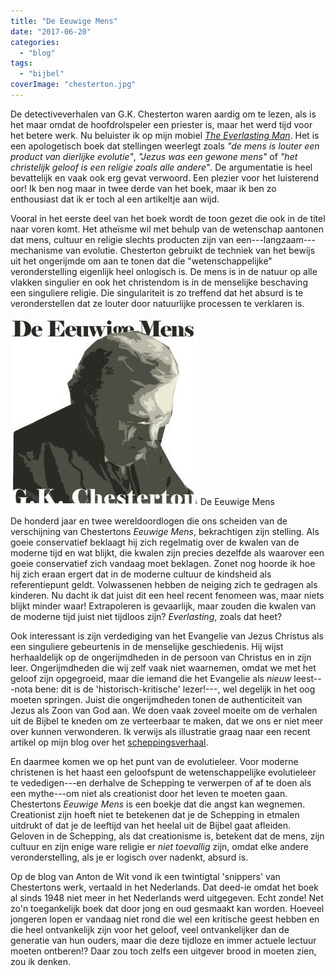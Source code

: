 ```yaml
---
title: "De Eeuwige Mens"
date: "2017-06-20"
categories: 
  - "blog"
tags: 
  - "bijbel"
coverImage: "chesterton.jpg"
---
```


De detectiveverhalen van G.K. Chesterton waren aardig om te lezen, als is het maar omdat de hoofdrolspeler een priester is, maar het werd tijd voor het betere werk. Nu beluister ik op mijn mobiel [_The Everlasting Man_](https://archive.org/details/EverlastingMan). Het is een apologetisch boek dat stellingen weerlegt zoals _"de mens is louter een product van dierlijke evolutie"_, _"Jezus was een gewone mens"_ of _"het christelijk geloof is een religie zoals alle andere"_. De argumentatie is heel bevattelijk en vaak ook erg gevat verwoord. Een plezier voor het luisterend oor! Ik ben nog maar in twee derde van het boek, maar ik ben zo enthousiast dat ik er toch al een artikeltje aan wijd.

Vooral in het eerste deel van het boek wordt de toon gezet die ook in de titel naar voren komt. Het atheïsme wil met behulp van de wetenschap aantonen dat mens, cultuur en religie slechts producten zijn van een---langzaam---mechanisme van evolutie. Chesterton gebruikt de techniek van het bewijs uit het ongerijmde om aan te tonen dat die "wetenschappelijke" veronderstelling eigenlijk heel onlogisch is. De mens is in de natuur op alle vlakken singulier en ook het christendom is in de menselijke beschaving een singuliere religie. Die singulariteit is zo treffend dat het absurd is te veronderstellen dat ze louter door natuurlijke processen te verklaren is.

![](images/gkc_ew-1200x1200-300x300.jpg) De Eeuwige Mens

De honderd jaar en twee wereldoordlogen die ons scheiden van de verschijning van Chestertons _Eeuwige Mens_, bekrachtigen zijn stelling. Als goeie conservatief beklaagt hij zich regelmatig over de kwalen van de moderne tijd en wat blijkt, die kwalen zijn precies dezelfde als waarover een goeie conservatief zich vandaag moet beklagen. Zonet nog hoorde ik hoe hij zich eraan ergert dat in de moderne cultuur de kindsheid als referentiepunt geldt. Volwassenen hebben de neiging zich te gedragen als kinderen. Nu dacht ik dat juist dit een heel recent fenomeen was, maar niets blijkt minder waar! Extrapoleren is gevaarlijk, maar zouden die kwalen van de moderne tijd juist niet tijdloos zijn? _Everlasting_, zoals dat heet?

Ook interessant is zijn verdediging van het Evangelie van Jezus Christus als een singuliere gebeurtenis in de menselijke geschiedenis. Hij wijst herhaaldelijk op de ongerijmdheden in de persoon van Christus en in zijn leer. Ongerijmdheden die wij zelf vaak niet waarnemen, omdat we met het geloof zijn opgegroeid, maar die iemand die het Evangelie als _nieuw_ leest---nota bene: dit is de 'historisch-kritische' lezer!---, wel degelijk in het oog moeten springen. Juist die ongerijmdheden tonen de authenticiteit van Jezus als Zoon van God aan. We doen vaak zoveel moeite om de verhalen uit de Bijbel te kneden om ze verteerbaar te maken, dat we ons er niet meer over kunnen verwonderen. Ik verwijs als illustratie graag naar een recent artikel op mijn blog over het [scheppingsverhaal](/blog/ik-moet-hier-iets-uit-mijn-botten-slaan-of-het-is-om-zeep/).

En daarmee komen we op het punt van de evolutieleer. Voor moderne christenen is het haast een geloofspunt de wetenschappelijke evolutieleer te vededigen---en derhalve de Schepping te verwerpen of af te doen als een mythe---om niet als creationist door het leven te moeten gaan. Chestertons _Eeuwige Mens_ is een boekje dat die angst kan wegnemen. Creationist zijn hoeft niet te betekenen dat je de Schepping in etmalen uitdrukt of dat je de leeftijd van het heelal uit de Bijbel gaat afleiden. Geloven in de Schepping, als dat creationisme is, betekent dat de mens, zijn cultuur en zijn enige ware religie er _niet toevallig_ zijn, omdat elke andere veronderstelling, als je er logisch over nadenkt, absurd is.

Op de blog van Anton de Wit vond ik een twintigtal 'snippers' van Chestertons werk, vertaald in het Nederlands. Dat deed-ie omdat het boek al sinds 1948 niet meer in het Nederlands werd uitgegeven. Echt zonde! Net zo'n toegankelijk boek dat door jong en oud gesmaakt kan worden. Hoeveel jongeren lopen er vandaag niet rond die wel een kritische geest hebben en die heel ontvankelijk zijn voor het geloof, veel ontvankelijker dan de generatie van hun ouders, maar die deze tijdloze en immer actuele lectuur moeten ontberen!? Daar zou toch zelfs een uitgever brood in moeten zien, zou ik denken.
